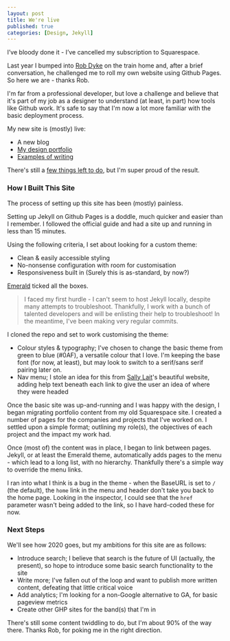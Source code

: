 ```yaml
---
layout: post
title: We're live
published: true
categories: [Design, Jekyll]
---
```

I’ve bloody done it - I’ve cancelled my subscription to Squarespace.

Last year I bumped into [Rob Dyke](https://robdyke.com/) on the train home and, after a brief conversation, he challenged me to roll my own website using Github Pages. So here we are - thanks Rob.

I'm far from a professional developer, but love a challenge and believe that it's part of my job as a designer to understand (at least, in part) how tools like Github work. It's safe to say that I'm now a lot more familiar with the basic deployment process.

My new site is (mostly) live: 
* A new blog
* [My design portfolio](../pages/portfolio)
* [Examples of writing](../pages/ux-writing)

There's still a [few things left to do](2019-12-27-setting-up-jekyll), but I'm super proud of the result.

### How I Built This Site
The process of setting up this site has been (mostly) painless. 

Setting up Jekyll on Github Pages is a doddle, much quicker and easier than I remember. I followed the official guide and had a site up and running in less than 15 minutes. 

Using the following criteria, I set about looking for a custom theme: 

* Clean & easily accessible styling
* No-nonsense configuration with room for customisation
* Responsiveness built in (Surely this is as-standard, by now?)

[Emerald](https://github.com/KingFelix/emerald) ticked all the boxes. 

> I faced my first hurdle - I can't seem to host Jekyll locally, despite many attempts to troubleshoot. Thankfully, I work with a bunch of talented developers and will be enlisting their help to troubleshoot! In the meantime, I've been making very regular commits. 

I cloned the repo and set to work customising the theme:

* Colour styles & typography; I've chosen to change the basic theme from green to blue (#0AF), a versatile colour that I love. I'm keeping the base font (for now, at least), but may look to switch to a serif/sans serif pairing later on. 
* Nav menu; I stole an idea for this from [Sally Lait](https://sallylait.com/)'s beautiful website, adding help text beneath each link to give the user an idea of where they were headed

Once the basic site was up-and-running and I was happy with the design, I began migrating portfolio content from my old Squarespace site. I created a number of pages for the companies and projects that I've worked on. I settled upon a simple format; outlining my role(s), the objectives of each project and the impact my work had.

Once (most of) the content was in place, I began to link between pages. Jekyll, or at least the Emerald theme, automatically adds pages to the menu - which lead to a long list, with no hierarchy. Thankfully there's a simple way to override the menu links. 

I ran into what I think is a bug in the theme - when the BaseURL is set to `/` (the default), the `home` link in the menu and header don't take you back to the home page. Looking in the inspector, I could see that the `href` parameter wasn't being added to the link, so I have hard-coded these for now.

### Next Steps
We'll see how 2020 goes, but my ambitions for this site are as follows: 

* Introduce search; I believe that search is the future of UI (actually, the present), so hope to introduce some basic search functionality to the site
* Write more; I've fallen out of the loop and want to publish more written content, defeating that little critical voice
* Add analytics; I'm looking for a non-Google alternative to GA, for basic pageview metrics
* Create other GHP sites for the band(s) that I'm in

There's still some content twiddling to do, but I'm about 90% of the way there. Thanks Rob, for poking me in the right direction. 